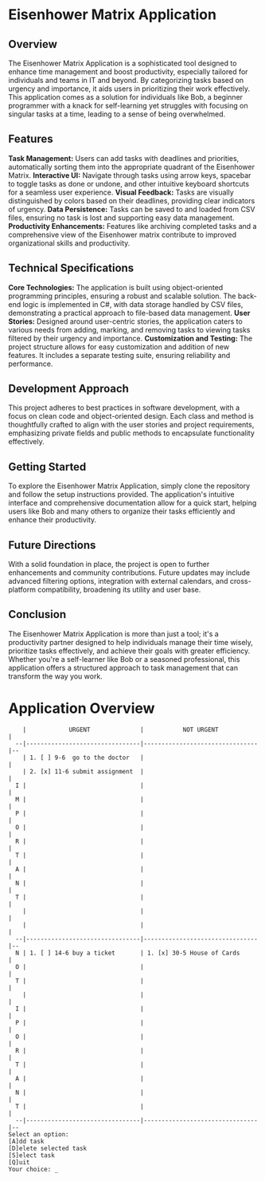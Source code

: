 # Eisenhower Matrix Application

## Overview
The Eisenhower Matrix Application is a sophisticated tool designed to enhance time management and boost productivity, especially tailored for individuals and teams in IT and beyond. By categorizing tasks based on urgency and importance, it aids users in prioritizing their work effectively. This application comes as a solution for individuals like Bob, a beginner programmer with a knack for self-learning yet struggles with focusing on singular tasks at a time, leading to a sense of being overwhelmed.

## Features
**Task Management:** Users can add tasks with deadlines and priorities, automatically sorting them into the appropriate quadrant of the Eisenhower Matrix.
**Interactive UI:** Navigate through tasks using arrow keys, spacebar to toggle tasks as done or undone, and other intuitive keyboard shortcuts for a seamless user experience.
**Visual Feedback:** Tasks are visually distinguished by colors based on their deadlines, providing clear indicators of urgency.
**Data Persistence:** Tasks can be saved to and loaded from CSV files, ensuring no task is lost and supporting easy data management.
**Productivity Enhancements:** Features like archiving completed tasks and a comprehensive view of the Eisenhower matrix contribute to improved organizational skills and productivity.

## Technical Specifications
**Core Technologies:** The application is built using object-oriented programming principles, ensuring a robust and scalable solution. The back-end logic is implemented in C#, with data storage handled by CSV files, demonstrating a practical approach to file-based data management.
**User Stories:** Designed around user-centric stories, the application caters to various needs from adding, marking, and removing tasks to viewing tasks filtered by their urgency and importance.
**Customization and Testing:** The project structure allows for easy customization and addition of new features. It includes a separate testing suite, ensuring reliability and performance.

## Development Approach
This project adheres to best practices in software development, with a focus on clean code and object-oriented design. Each class and method is thoughtfully crafted to align with the user stories and project requirements, emphasizing private fields and public methods to encapsulate functionality effectively.

## Getting Started
To explore the Eisenhower Matrix Application, simply clone the repository and follow the setup instructions provided. The application's intuitive interface and comprehensive documentation allow for a quick start, helping users like Bob and many others to organize their tasks efficiently and enhance their productivity.

## Future Directions
With a solid foundation in place, the project is open to further enhancements and community contributions. Future updates may include advanced filtering options, integration with external calendars, and cross-platform compatibility, broadening its utility and user base.

## Conclusion
The Eisenhower Matrix Application is more than just a tool; it's a productivity partner designed to help individuals manage their time wisely, prioritize tasks effectively, and achieve their goals with greater efficiency. Whether you're a self-learner like Bob or a seasoned professional, this application offers a structured approach to task management that can transform the way you work.

# Application Overview

```
    |            URGENT              |           NOT URGENT           |  
  --|--------------------------------|--------------------------------|--
    | 1. [ ] 9-6  go to the doctor   |                                |
    | 2. [x] 11-6 submit assignment  |                                |
  I |                                |                                |
  M |                                |                                |
  P |                                |                                |
  O |                                |                                |
  R |                                |                                |      
  T |                                |                                |
  A |                                |                                |
  N |                                |                                |
  T |                                |                                |
    |                                |                                |
    |                                |                                |
  --|--------------------------------|--------------------------------|--                               
  N | 1. [ ] 14-6 buy a ticket       | 1. [x] 30-5 House of Cards     |
  O |                                |                                |
  T |                                |                                |
    |                                |                                |
  I |                                |                                |
  P |                                |                                |
  O |                                |                                |
  R |                                |                                |
  T |                                |                                |
  A |                                |                                |
  N |                                |                                |
  T |                                |                                |
  --|--------------------------------|--------------------------------|--
Select an option:
[A]dd task
[D]elete selected task
[S]elect task
[Q]uit
Your choice: _
  ```

